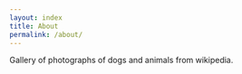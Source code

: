 ```yaml
---
layout: index
title: About
permalink: /about/
---
```


Gallery of photographs of dogs and animals from wikipedia.